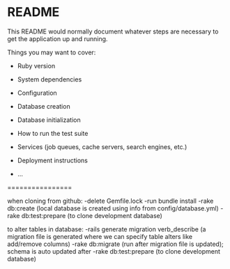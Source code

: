 # README

This README would normally document whatever steps are necessary to get the
application up and running.

Things you may want to cover:

* Ruby version

* System dependencies

* Configuration

* Database creation

* Database initialization

* How to run the test suite

* Services (job queues, cache servers, search engines, etc.)

* Deployment instructions

* ...

================

when cloning from github:
-delete Gemfile.lock
-run bundle install
-rake db:create (local database is created using info from config/database.yml)
-rake db:test:prepare (to clone development database)

to alter tables in database:
-rails generate migration verb_describe (a migration file is generated where we can specify table alters like add/remove columns)
-rake db:migrate (run after migration file is updated); schema is auto updated after
-rake db:test:prepare (to clone development database)
